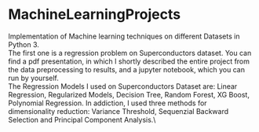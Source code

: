 # MachineLearningProjects
Implementation of Machine learning techniques on different Datasets in Python 3.  \
The first one is a regression problem on Superconductors dataset.
You can find a pdf presentation, in which I shortly described the entire project from the data preprocessing to results, and a jupyter notebook, which you can run by yourself. \
The Regression Models I used on Superconductors Dataset are: Linear Regression, Regularized Models, Decision Tree, Random Forest, XG Boost, Polynomial Regression. In addiction, I used three methods for dimensionality reduction: Variance Threshold, Sequenzial Backward Selection and Principal Component Analysis.\
